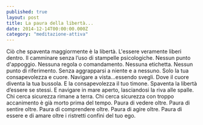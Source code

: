 ```yaml
---
published: true
layout: post
title: La paura della libertà...
date: 2014-12-14T00:00:00.000Z
category: "meditazione-attiva"
---
```



Ciò che spaventa maggiormente è la libertà.
L'essere veramente liberi dentro.
Il camminare senza l’uso di stampelle psicologiche.
Nessun punto d'appoggio.
Nessuna regola o comandamento.
Nessuna etichetta.
Nessun punto di riferimento.
Senza aggrapparsi a niente e a nessuno.
Solo la tua consapevolezza e cuore.
Navigare a vista...essendo svegli.
Dove il cuore diventa la tua bussola.
E la consapevolezza il tuo timone.
Spaventa la libertà d’essere se stessi.
E navigare in mare aperto, lasciandosi la riva alle spalle.
Chi cerca sicurezza rimane a terra.
Chi cerca sicurezza con troppo accanimento è già morto prima del tempo.
Paura di vedere oltre.
Paura di sentire oltre.
Paura di comprendere oltre.
Paura di agire oltre.
Paura di essere e di amare oltre i ristretti confini del tuo ego.

